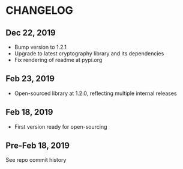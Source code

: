 # CHANGELOG

Dec 22, 2019
------------

- Bump version to 1.2.1
- Upgrade to latest cryptography library and its dependencies
- Fix rendering of readme at pypi.org

Feb 23, 2019
------------

- Open-sourced library at 1.2.0, reflecting multiple internal releases

Feb 18, 2019
------------

- First version ready for open-sourcing

Pre-Feb 18, 2019
----------------

See repo commit history
